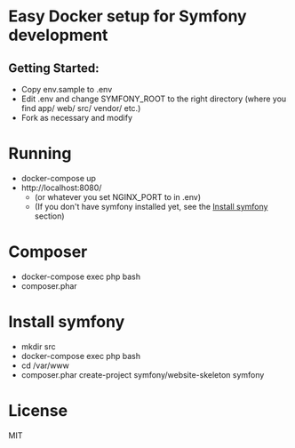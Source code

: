 # Easy Docker setup for Symfony development

## Getting Started:

   * Copy env.sample to .env
   * Edit .env and change SYMFONY_ROOT to the right directory (where you find app/ web/ src/ vendor/ etc.)
   * Fork as necessary and modify

# Running

   * docker-compose up
   * http://localhost:8080/
      * (or whatever you set NGINX_PORT to in .env)
      * (If you don't have symfony installed yet, see the [Install symfony](#install-symfony) section)

# Composer

   * docker-compose exec php bash
   * composer.phar <whatever you want>

# Install symfony

   * mkdir src
   * docker-compose exec php bash
   * cd /var/www
   * composer.phar create-project symfony/website-skeleton symfony

# License

MIT
